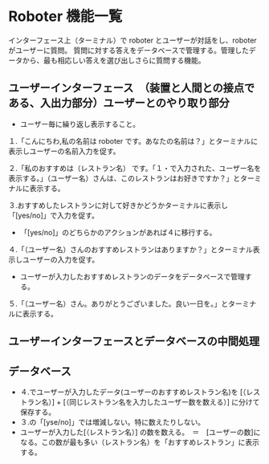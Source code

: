 # Roboter 機能一覧

インターフェース上（ターミナル）で roboter とユーザーが対話をし、roboter がユーザーに質問。
質問に対する答えをデータベースで管理する。管理したデータから、最も相応しい答えを選び出しさらに質問する機能。

## ユーザーインターフェース　（装置と人間との接点である、入出力部分）ユーザーとのやり取り部分

- ユーザー毎に繰り返し表示すること。

１.「こんにちわ,私の名前は roboter です。あなたの名前は？」とターミナルに表示しユーザーの名前入力を促す。

２.「私のおすすめは（レストラン名） です。「１・で入力された、ユーザー名を表示する。」（ユーザー名）さんは、このレストランはお好きですか？」とターミナルに表示する。

３.おすすめしたレストランに対して好きかどうかターミナルに表示し「[yes/no]」で入力を促す。

- 「[yes/no]」のどちらかのアクションがあれば４に移行する。

４.「（ユーザー名）さんのおすすめレストランはありますか？」とターミナル表示しユーザーの入力を促す。

- ユーザーが入力したおすすめレストランのデータをデータベースで管理する。

５.「（ユーザー名）さん。ありがとうございました。良い一日を。」とターミナルに表示する。

## ユーザーインターフェースとデータベースの中間処理

## データベース

- ４.でユーザーが入力したデータ(ユーザーのおすすめレストラン名)を [（レストラン名）] + [（同じレストラン名を入力したユーザー数を数える）] に分けて保存する。
- ３.の「[yse/no]」では増減しない。特に数えたりしない。
- ユーザーが入力した[（レストラン名）] の数を数える。　＝　[ユーザーの数]になる。この数が最も多い（レストラン名）を「おすすめレストラン」に表示する。
